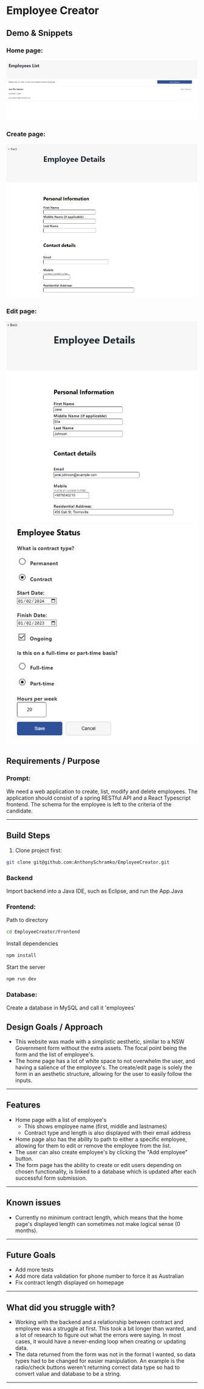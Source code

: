 # Employee Creator

## Demo & Snippets

### Home page:

![Home_Page](images/home-page.PNG)

### Create page:

![Create_Employee](images/create-employee.PNG)

### Edit page:

![Edit_Employee](images/edit-employee.PNG)
![Edit_Employee2](images/edit-employee2.PNG)

## Requirements / Purpose

### Prompt:

We need a web application to create, list, modify and delete employees. The application should consist of a spring RESTful API and a React Typescript frontend. The schema for the employee is left to the criteria of the candidate.

---

## Build Steps

1. Clone project first:

```bash
git clone git@github.com:AnthonySchramko/EmployeeCreator.git
```

### Backend

Import backend into a Java IDE, such as Eclipse, and run the App.Java

### Frontend:

Path to directory

```bash
cd EmployeeCreator/Frontend
```

Install dependencies

```bash
npm install
```

Start the server

```bash
npm run dev
```

### Database:

Create a database in MySQL and call it 'employees'

## Design Goals / Approach

- This website was made with a simplistic aesthetic, similar to a NSW Government form without the extra assets. The focal point being the form and the list of employee's.
- The home page has a lot of white space to not overwhelm the user, and having a salience of the employee's.
  The create/edit page is solely the form in an aesthetic structure, allowing for the user to easily follow the inputs.

---

## Features

- Home page with a list of employee's
  - This shows employee name (first, middle and lastnames)
  - Contract type and length is also displayed with their email address
- Home page also has the ability to path to either a specific employee, allowing for them to edit or remove the employee from the list.
- The user can also create employee's by clicking the "Add employee" button.
- The form page has the ability to create or edit users depending on chosen functionality, is linked to a database which is updated after each successful form submission.

---

## Known issues

- Currently no minimum contract length, which means that the home page's displayed length can sometimes not make logical sense (0 months).

---

## Future Goals

- Add more tests
- Add more data validation for phone number to force it as Australian
- Fix contract length displayed on homepage

---

## What did you struggle with?

- Working with the backend and a relationship between contract and employee was a struggle at first. This took a bit longer than wanted, and a lot of research to figure out what the errors were saying. In most cases, it would have a never-ending loop when creating or updating data.
- The data returned from the form was not in the format I wanted, so data types had to be changed for easier manipulation. An example is the radio/check buttons weren't returning correct data type so had to convert value and database to be a string.

---

